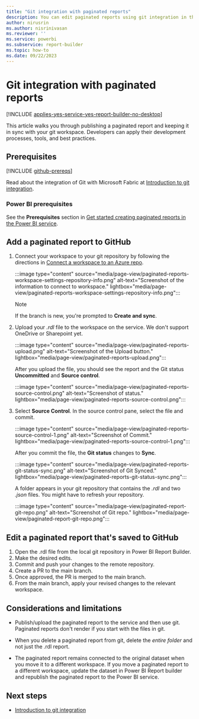 ```yaml
---
title: "Git integration with paginated reports"
description: You can edit paginated reports using git integration in the Power BI service.
author: nirusrin
ms.author: nisrinivasan
ms.reviewer: ''
ms.service: powerbi
ms.subservice: report-builder
ms.topic: how-to
ms.date: 09/22/2023
---
```


# Git integration with paginated reports

[!INCLUDE [applies-yes-service-yes-report-builder-no-desktop](../includes/applies-yes-service-no-report-builder-no-desktop.md)]

This article walks you through publishing a paginated report and keeping it in sync with your git workspace. Developers can apply their development processes, tools, and best practices.  

## Prerequisites

[!INCLUDE [github-prereqs](~/../fabric-repo/docs/includes/github-prereqs.md)]

Read about the integration of Git with Microsoft Fabric at [Introduction to git integration](/fabric/cicd/git-integration/intro-to-git-integration).

### Power BI prerequisites

See the **Prerequisites** section in [Get started creating paginated reports in the Power BI service](get-started-paginated-formatted-table.md#prerequisites).

## Add a paginated report to GitHub

1. Connect your workspace to your git repository by following the directions in [Connect a workspace to an Azure repo](/fabric/cicd/git-integration/git-get-started#connect-a-workspace-to-an-azure-repo).

    :::image type="content" source="media/page-view/paginated-reports-workspace-settings-repository-info.png" alt-text="Screenshot of the information to connect to workspace." lightbox="media/page-view/paginated-reports-workspace-settings-repository-info.png":::

    > [!Note]
    > If the branch is new, you're prompted to **Create and sync**.

2. Upload your *.rdl* file to the workspace on the service. We don't support OneDrive or Sharepoint yet.

    :::image type="content" source="media/page-view/paginated-reports-upload.png" alt-text="Screenshot of the Upload button." lightbox="media/page-view/paginated-reports-upload.png":::

    After you upload the file, you should see the report and the Git status **Uncommitted** and **Source control**.

    :::image type="content" source="media/page-view/paginated-reports-source-control.png" alt-text="Screenshot of status." lightbox="media/page-view/paginated-reports-source-control.png":::

3. Select **Source Control**. In the source control pane, select the file and commit.  

    :::image type="content" source="media/page-view/paginated-reports-source-control-1.png" alt-text="Screenshot of Commit." lightbox="media/page-view/paginated-reports-source-control-1.png":::

    After you commit the file, the **Git status** changes to **Sync**.

    :::image type="content" source="media/page-view/paginated-reports-git-status-sync.png" alt-text="Screenshot of Git Synced." lightbox="media/page-view/paginated-reports-git-status-sync.png":::

    A folder appears in your git repository that contains the *.rdl* and two *.json* files. You might have to refresh your repository.

    :::image type="content" source="media/page-view/paginated-report-git-repo.png" alt-text="Screenshot of Git repo." lightbox="media/page-view/paginated-report-git-repo.png":::

## Edit a paginated report that's saved to GitHub

1. Open the .rdl file from the local git repository in Power BI Report Builder.
1. Make the desired edits.
1. Commit and push your changes to the remote repository.
1. Create a PR to the main branch.
1. Once approved, the PR is merged to the main branch.
1. From the main branch, apply your revised changes to the relevant workspace.

## Considerations and limitations

- Publish/upload the paginated report to the service and then use git. Paginated reports don't render if you start with the files in git.  

- When you delete a paginated report from git, delete the *entire folder* and not just the .rdl report.  

- The paginated report remains connected to the original dataset when you move it to a different workspace. If you move a paginated report to a different workspace, update the dataset in Power BI Report builder and republish the paginated report to the Power BI service.

## Next steps

- [Introduction to git integration](/fabric/cicd/git-integration/intro-to-git-integration)
